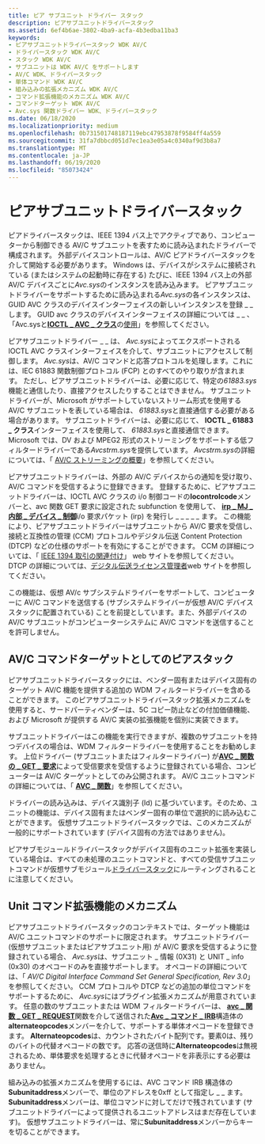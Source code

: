 ```yaml
---
title: ピア サブユニット ドライバー スタック
description: ピアサブユニットドライバースタック
ms.assetid: 6ef4b6ae-3802-4ba9-acfa-4b3edba11ba3
keywords:
- ピアサブユニットドライバースタック WDK AV/C
- ドライバースタック WDK AV/C
- スタック WDK AV/C
- サブユニットは WDK AV/C をサポートします
- AV/C WDK、ドライバースタック
- 単体コマンド WDK AV/C
- 組み込みの拡張メカニズム WDK AV/C
- コマンド拡張機能のメカニズム WDK AV/C
- コマンドターゲット WDK AV/C
- Avc.sys 関数ドライバー WDK、ドライバースタック
ms.date: 06/18/2020
ms.localizationpriority: medium
ms.openlocfilehash: 0b731501748187119ebc47953878f9584ff4a559
ms.sourcegitcommit: 31fa7dbbcd051d7ec1ea3e05a4c0340af9d3b8a7
ms.translationtype: MT
ms.contentlocale: ja-JP
ms.lasthandoff: 06/19/2020
ms.locfileid: "85073424"
---
```

# <a name="peer-subunit-driver-stack"></a>ピアサブユニットドライバースタック

ピアドライバースタックは、IEEE 1394 バス上でアクティブであり、コンピューターから制御できる AV/C サブユニットを表すために読み込まれたドライバーで構成されます。 外部デバイスコントロールは、AV/C ピアドライバースタックを介して開始する必要があります。 Windows は、デバイスがシステムに接続されている (またはシステムの起動時に存在する) たびに、IEEE 1394 バス上の外部 AV/C デバイスごとに*Avc.sys*のインスタンスを読み込みます。 ピアサブユニットドライバーをサポートするために読み込まれる*Avc.sys*の各インスタンスは、GUID AVC クラスのデバイスインターフェイスの新しいインスタンスを登録 \_ \_ します。 GUID avc クラスのデバイスインターフェイスの詳細については \_ \_ 、「Avc.sysと[**IOCTL \_ AVC \_ クラス**](https://docs.microsoft.com/windows-hardware/drivers/ddi/avc/ni-avc-ioctl_avc_class)の[使用](using-avc-sys.md)」を参照してください。

ピアサブユニットドライバー \_ \_ は、 *Avc.sys*によってエクスポートされる IOCTL AVC クラスインターフェイスを介して、サブユニットにアクセスして制御します。 *Avc.sys*は、AV/C コマンドと応答プロトコルを処理します。これには、IEC 61883 関数制御プロトコル (FCP) とのすべてのやり取りが含まれます。 ただし、ピアサブユニットドライバーは、必要に応じて、特定の*61883.sys*機能と通信したり、直接アクセスしたりすることはできません。 サブユニットドライバーが、Microsoft がサポートしていないストリーム形式を使用する AV/C サブユニットを表している場合は、 *61883.sys*と直接通信する必要がある場合があります。 サブユニットドライバーは、必要に応じて、 **IOCTL \_ 61883 \_ クラス**インターフェイスを使用して、 *61883.sys*と直接通信できます。 Microsoft では、DV および MPEG2 形式のストリーミングをサポートする低フィルタードライバーである*Avcstrm.sys*を提供しています。 *Avcstrm.sys*の詳細については、「 [AV/C ストリーミングの概要](av-c-streaming-overview.md)」を参照してください。

ピアサブユニットドライバーは、外部の AV/C デバイスからの通知を受け取り、AV/C コマンドを受信するように登録できます。 登録するために、ピアサブユニットドライバーは、IOCTL AVC クラスの i/o 制御コードの**Iocontrolcode**メンバーと、avc 関数 GET 要求に設定された subfunction を使用して、 [**irp \_ MJ \_ 内部 \_ デバイス \_ 制御**](https://docs.microsoft.com/windows-hardware/drivers/kernel/irp-mj-internal-device-control)i/o 要求パケット (irp) を発行し \_ \_ \_ \_ \_ ます。 この機能により、ピアサブユニットドライバーはサブユニットから AV/C 要求を受信し、接続と互換性の管理 (CCM) プロトコルやデジタル伝送 Content Protection (DTCP) などの仕様のサポートを有効にすることができます。 CCM の詳細については、「 [IEEE 1394 取引の関連付け](https://1394ta.org/library-2/)」 web サイトを参照してください。 DTCP の詳細については、[デジタル伝送ライセンス管理者](https://www.dtcp.com/)web サイトを参照してください。

この機能は、仮想 AV/c サブシステムドライバーをサポートして、コンピューターに AV/C コマンドを送信する (サブシステムドライバーが仮想 AV/C デバイススタックに配置されている) ことを前提としています。また、外部デバイスの AV/C サブユニットがコンピューターシステムに AV/C コマンドを送信することを許可しません。

## <a name="peer-stack-as-avc-command-target"></a>AV/C コマンドターゲットとしてのピアスタック

ピアサブユニットドライバースタックには、ベンダー固有またはデバイス固有のターゲット AV/C 機能を提供する追加の WDM フィルタードライバーを含めることができます。 このピアサブユニットドライバースタック拡張メカニズムを使用すると、サードパーティベンダーは、5C コピー防止などの付加価値機能、および Microsoft が提供する AV/C 実装の拡張機能を個別に実装できます。

サブユニットドライバーはこの機能を実行できますが、複数のサブユニットを持つデバイスの場合は、WDM フィルタードライバーを使用することをお勧めします。 上位ドライバー (サブユニットまたはフィルタードライバー) が[**AVC \_ 関数の \_ GET \_ 要求**](https://docs.microsoft.com/windows-hardware/drivers/stream/avc-function-get-request)によって受信要求を受信するように登録されている場合、コンピューターは AV/C ターゲットとしてのみ公開されます。 AV/C ユニットコマンドの詳細については、「 [**AVC \_ 関数**](https://docs.microsoft.com/windows-hardware/drivers/ddi/avc/ne-avc-_tagavc_function)」を参照してください。

ドライバーの読み込みは、デバイス識別子 (Id) に基づいています。そのため、ユニットの機能は、デバイス固有またはベンダー固有の単位で選択的に読み込むことができます。 仮想サブユニットドライバースタックでは、このメカニズムが一般的にサポートされています (デバイス固有の方法ではありません)。

ピアサブモジュールドライバースタックがデバイス固有のユニット拡張を実装している場合は、すべての未処理のユニットコマンドと、すべての受信サブユニットコマンドが仮想サブモジュール[ドライバースタック](virtual-subunit-driver-stack.md)にルーティングされることに注意してください。

## <a name="unit-command-extension-mechanism"></a>Unit コマンド拡張機能のメカニズム

ピアサブユニットドライバースタックのコンテキストでは、ターゲット機能は AV/C ユニットコマンドのサポートに限定されます。 サブユニットドライバー (仮想サブユニットまたはピアサブユニット用) が AV/C 要求を受信するように登録されている場合、 *Avc.sys*は、サブユニット \_ 情報 (0X31) と UNIT \_ info (0x30) のオペコードのみを直接サポートします。 オペコードの詳細については、「 *AV/C Digital Interface Command Set General Specification, Rev 3.0*」を参照してください。 CCM プロトコルや DTCP などの追加の単位コマンドをサポートするために、 *Avc.sys*にはプラグイン拡張メカニズムが用意されています。 任意の数のサブユニットまたは WDM フィルタードライバーは、 [**avc \_ 関数 \_ GET \_ REQUEST**](https://docs.microsoft.com/windows-hardware/drivers/stream/avc-function-get-request)関数を介して送信された[**Avc \_ コマンド \_ IRB**](https://docs.microsoft.com/windows-hardware/drivers/ddi/avc/ns-avc-_avc_command_irb)構造体の**alternateopcodes**メンバーを介して、サポートする単体オペコードを登録できます。 **Alternateopcodes**は、カウントされたバイト配列です。要素0は、残りのバイトの代替オペコードの数です。 応答の送信時に**Alternateopcodes**は無視されるため、単体要求を処理するときに代替オペコードを非表示にする必要はありません。

組み込みの拡張メカニズムを使用するには、AVC コマンド IRB 構造体の**Subunitaddress**メンバーで、単位のアドレスを0xff として指定し \_ \_ ます。 **Subunitaddress**メンバーは、単位コマンドに対してだけで残されています (サブユニットドライバーによって提供されるユニットアドレスはまだ存在しています)。 仮想サブユニットドライバーは、常に**Subunitaddress**メンバーからキーを切ることができます。
